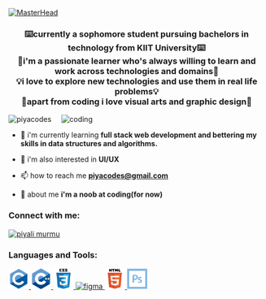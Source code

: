 [![MasterHead](https://i.pinimg.com/originals/66/a8/65/66a865141ea3e2efa45f870048c4a70d.gif)](https://github.com/piyacodes)
<h3 align="center">⌨️currently a sophomore student pursuing bachelors in technology from KIIT University⌨️<br>📌i'm a passionate learner who's always willing to learn and work across technologies and domains📌<br>💡i love to explore new technologies and use them in real life problems💡<br>🧩apart from coding i love visual arts and graphic design🧩</h3>
<img align="right" alt="coding" width="400" src="https://media.tenor.com/LTNxseliZ6gAAAAC/himouto-gaming.gif">
<p align="left"> <img src="https://komarev.com/ghpvc/?username=piyacodes&label=Profile%20views&color=0e75b6&style=flat" alt="piyacodes" /> </p>

- 📌 i'm currently learning **full stack web development and bettering my skills in data structures and algorithms.**

- 🎐 i'm also interested in **UI/UX**

- 📫 how to reach me **piyacodes@gmail.com**

- 💬 about me **i'm a noob at coding(for now)**

<h3 align="left">Connect with me:</h3>
<p align="left">
<a href="https://linkedin.com/in/piyali murmu" target="blank"><img align="center" src="https://raw.githubusercontent.com/rahuldkjain/github-profile-readme-generator/master/src/images/icons/Social/linked-in-alt.svg" alt="piyali murmu" height="30" width="40" /></a>
</p>

<h3 align="left">Languages and Tools:</h3>
<p align="left"> <a href="https://www.cprogramming.com/" target="_blank" rel="noreferrer"> <img src="https://raw.githubusercontent.com/devicons/devicon/master/icons/c/c-original.svg" alt="c" width="40" height="40"/> </a> <a href="https://www.w3schools.com/cpp/" target="_blank" rel="noreferrer"> <img src="https://raw.githubusercontent.com/devicons/devicon/master/icons/cplusplus/cplusplus-original.svg" alt="cplusplus" width="40" height="40"/> </a> <a href="https://www.w3schools.com/css/" target="_blank" rel="noreferrer"> <img src="https://raw.githubusercontent.com/devicons/devicon/master/icons/css3/css3-original-wordmark.svg" alt="css3" width="40" height="40"/> </a> <a href="https://www.figma.com/" target="_blank" rel="noreferrer"> <img src="https://www.vectorlogo.zone/logos/figma/figma-icon.svg" alt="figma" width="40" height="40"/> </a> <a href="https://www.w3.org/html/" target="_blank" rel="noreferrer"> <img src="https://raw.githubusercontent.com/devicons/devicon/master/icons/html5/html5-original-wordmark.svg" alt="html5" width="40" height="40"/> </a> <a href="https://www.photoshop.com/en" target="_blank" rel="noreferrer"> <img src="https://raw.githubusercontent.com/devicons/devicon/master/icons/photoshop/photoshop-line.svg" alt="photoshop" width="40" height="40"/> </a> </p>
